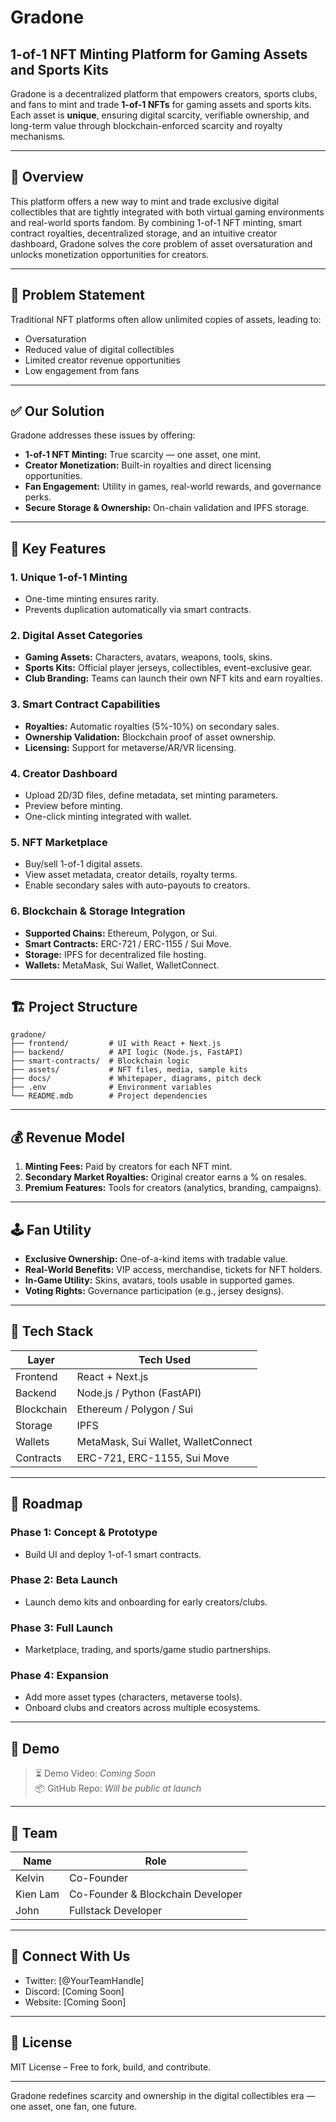# Gradone 
## 1-of-1 NFT Minting Platform for Gaming Assets and Sports Kits

Gradone is a decentralized platform that empowers creators, sports clubs, and fans to mint and trade **1-of-1 NFTs** for gaming assets and sports kits. Each asset is **unique**, ensuring digital scarcity, verifiable ownership, and long-term value through blockchain-enforced scarcity and royalty mechanisms.

---

## 📖 Overview

This platform offers a new way to mint and trade exclusive digital collectibles that are tightly integrated with both virtual gaming environments and real-world sports fandom. By combining 1-of-1 NFT minting, smart contract royalties, decentralized storage, and an intuitive creator dashboard, Gradone solves the core problem of asset oversaturation and unlocks monetization opportunities for creators.

---

## 🧩 Problem Statement

Traditional NFT platforms often allow unlimited copies of assets, leading to:
- Oversaturation
- Reduced value of digital collectibles
- Limited creator revenue opportunities
- Low engagement from fans

---

## ✅ Our Solution

Gradone addresses these issues by offering:
- **1-of-1 NFT Minting:** True scarcity — one asset, one mint.
- **Creator Monetization:** Built-in royalties and direct licensing opportunities.
- **Fan Engagement:** Utility in games, real-world rewards, and governance perks.
- **Secure Storage & Ownership:** On-chain validation and IPFS storage.

---

## 🎯 Key Features

### 1. Unique 1-of-1 Minting
- One-time minting ensures rarity.
- Prevents duplication automatically via smart contracts.

### 2. Digital Asset Categories
- **Gaming Assets:** Characters, avatars, weapons, tools, skins.
- **Sports Kits:** Official player jerseys, collectibles, event-exclusive gear.
- **Club Branding:** Teams can launch their own NFT kits and earn royalties.

### 3. Smart Contract Capabilities
- **Royalties:** Automatic royalties (5%-10%) on secondary sales.
- **Ownership Validation:** Blockchain proof of asset ownership.
- **Licensing:** Support for metaverse/AR/VR licensing.

### 4. Creator Dashboard
- Upload 2D/3D files, define metadata, set minting parameters.
- Preview before minting.
- One-click minting integrated with wallet.

### 5. NFT Marketplace
- Buy/sell 1-of-1 digital assets.
- View asset metadata, creator details, royalty terms.
- Enable secondary sales with auto-payouts to creators.

### 6. Blockchain & Storage Integration
- **Supported Chains:** Ethereum, Polygon, or Sui.
- **Smart Contracts:** ERC-721 / ERC-1155 / Sui Move.
- **Storage:** IPFS for decentralized file hosting.
- **Wallets:** MetaMask, Sui Wallet, WalletConnect.

---

## 🏗️ Project Structure

```
gradone/
├── frontend/         # UI with React + Next.js
├── backend/          # API logic (Node.js, FastAPI)
├── smart-contracts/  # Blockchain logic
├── assets/           # NFT files, media, sample kits
├── docs/             # Whitepaper, diagrams, pitch deck
├── .env              # Environment variables
└── README.mdb        # Project dependencies
```


---

## 💰 Revenue Model

1. **Minting Fees:** Paid by creators for each NFT mint.
2. **Secondary Market Royalties:** Original creator earns a % on resales.
3. **Premium Features:** Tools for creators (analytics, branding, campaigns).

---

## 🕹️ Fan Utility

- **Exclusive Ownership:** One-of-a-kind items with tradable value.
- **Real-World Benefits:** VIP access, merchandise, tickets for NFT holders.
- **In-Game Utility:** Skins, avatars, tools usable in supported games.
- **Voting Rights:** Governance participation (e.g., jersey designs).

---

## 🧠 Tech Stack

| Layer       | Tech Used                        |
|-------------|----------------------------------|
| Frontend    | React + Next.js                  |
| Backend     | Node.js / Python (FastAPI)       |
| Blockchain  | Ethereum / Polygon / Sui         |
| Storage     | IPFS                             |
| Wallets     | MetaMask, Sui Wallet, WalletConnect |
| Contracts   | ERC-721, ERC-1155, Sui Move      |

---

## 📆 Roadmap

### Phase 1: Concept & Prototype
- Build UI and deploy 1-of-1 smart contracts.

### Phase 2: Beta Launch
- Launch demo kits and onboarding for early creators/clubs.

### Phase 3: Full Launch
- Marketplace, trading, and sports/game studio partnerships.

### Phase 4: Expansion
- Add more asset types (characters, metaverse tools).
- Onboard clubs and creators across multiple ecosystems.

---

## 🎥 Demo

> ⏳ Demo Video: _Coming Soon_  
> 📦 GitHub Repo: _Will be public at launch_

---

## 👥 Team

| Name         | Role                    |
|--------------|-------------------------|
| Kelvin       | Co-Founder              
| Kien Lam     | Co-Founder & Blockchain Developer
| John         | Fullstack Developer   

---

## 🔗 Connect With Us

- Twitter: [@YourTeamHandle]
- Discord: [Coming Soon]
- Website: [Coming Soon]

---

## 📄 License

MIT License – Free to fork, build, and contribute.

---

Gradone redefines scarcity and ownership in the digital collectibles era — one asset, one fan, one future.
